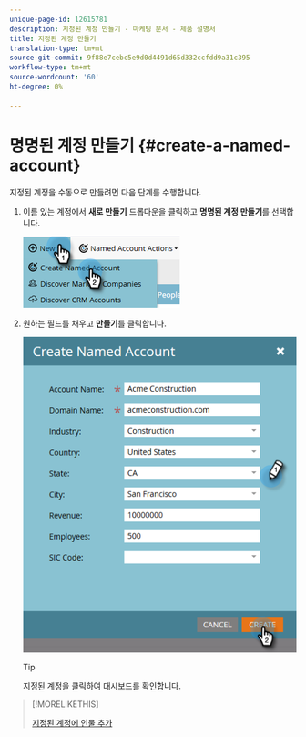 ```yaml
---
unique-page-id: 12615781
description: 지정된 계정 만들기 - 마케팅 문서 - 제품 설명서
title: 지정된 계정 만들기
translation-type: tm+mt
source-git-commit: 9f88e7cebc5e9d0d4491d65d332ccfdd9a31c395
workflow-type: tm+mt
source-wordcount: '60'
ht-degree: 0%

---
```



# 명명된 계정 만들기 {#create-a-named-account}

지정된 계정을 수동으로 만들려면 다음 단계를 수행합니다.

1. 이름 있는 계정에서 **새로 만들기** 드롭다운을 클릭하고 **명명된 계정 만들기**&#x200B;를 선택합니다.

   ![](assets/two-1.png)

1. 원하는 필드를 채우고 **만들기**&#x200B;를 클릭합니다.

   ![](assets/three-1.png)

   >[!TIP]
   >
   >지정된 계정을 클릭하여 대시보드를 확인합니다.

>[!MORELIKETHIS]
>
>[지정된 계정에 인물 추가](/help/marketo/product-docs/target-account-management/target/named-accounts/add-people-to-a-named-account.md)
